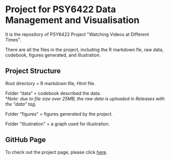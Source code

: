 # Project for PSY6422 Data Management and Visualisation
It is the repository of PSY6422 Project "Watching Videos at Different Times".

There are all the files in the project, including the R markdown fle, raw data, codebook, figures generated, and illustration.


## Project Structure
Root directory = R markdown file, Html file.  

Folder “data” = codebook described the data.   
**Note: due to file size over 25MB, the raw data is uploaded in Releases with the "data" tag.*  

Folder "figures" = figures generated by the project.  

Folder "illustration" = a graph used for illustration.  


## GitHub Page
To check out the project page, please click [here](https://wxzhao17.github.io/PSY6422/).


